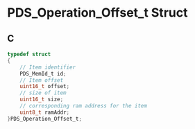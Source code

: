 # PDS_Operation_Offset_t Struct

## C

```c
typedef struct
{
    // Item identifier
    PDS_MemId_t id;
    // Item offset
    uint16_t offset;
    // size of item
    uint16_t size;
    // corresponding ram address for the item
    uint8_t ramAddr;
}PDS_Operation_Offset_t;

```



